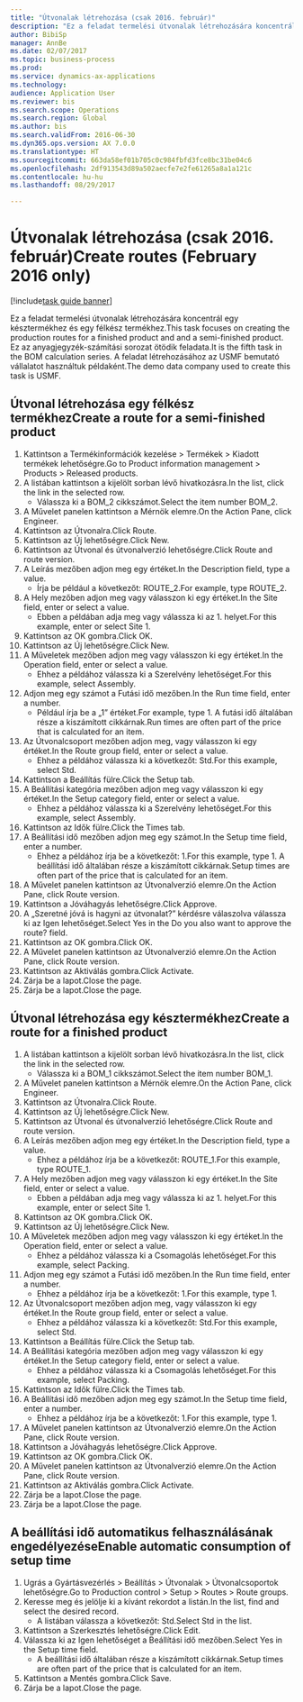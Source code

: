 ```yaml
--- 
title: "Útvonalak létrehozása (csak 2016. február)"
description: "Ez a feladat termelési útvonalak létrehozására koncentrál egy késztermékhez és egy félkész termékhez."
author: BibiSp
manager: AnnBe
ms.date: 02/07/2017
ms.topic: business-process
ms.prod: 
ms.service: dynamics-ax-applications
ms.technology: 
audience: Application User
ms.reviewer: bis
ms.search.scope: Operations
ms.search.region: Global
ms.author: bis
ms.search.validFrom: 2016-06-30
ms.dyn365.ops.version: AX 7.0.0
ms.translationtype: HT
ms.sourcegitcommit: 663da58ef01b705c0c984fbfd3fce8bc31be04c6
ms.openlocfilehash: 2df913543d89a502aecfe7e2fe61265a8a1a121c
ms.contentlocale: hu-hu
ms.lasthandoff: 08/29/2017

---
```

# <a name="create-routes-february-2016-only"></a><span data-ttu-id="0b9d7-103">Útvonalak létrehozása (csak 2016. február)</span><span class="sxs-lookup"><span data-stu-id="0b9d7-103">Create routes (February 2016 only)</span></span>

[!include[task guide banner](../../includes/task-guide-banner.md)]

<span data-ttu-id="0b9d7-104">Ez a feladat termelési útvonalak létrehozására koncentrál egy késztermékhez és egy félkész termékhez.</span><span class="sxs-lookup"><span data-stu-id="0b9d7-104">This task focuses on creating the production routes for a finished product and and a semi-finished product.</span></span> <span data-ttu-id="0b9d7-105">Ez az anyagjegyzék-számítási sorozat ötödik feladata.</span><span class="sxs-lookup"><span data-stu-id="0b9d7-105">It is the fifth task in the BOM calculation series.</span></span> <span data-ttu-id="0b9d7-106">A feladat létrehozásához az USMF bemutató vállalatot használtuk példaként.</span><span class="sxs-lookup"><span data-stu-id="0b9d7-106">The demo data company used to create this task is USMF.</span></span>


## <a name="create-a-route-for-a-semi-finished-product"></a><span data-ttu-id="0b9d7-107">Útvonal létrehozása egy félkész termékhez</span><span class="sxs-lookup"><span data-stu-id="0b9d7-107">Create a route for a semi-finished product</span></span>
1. <span data-ttu-id="0b9d7-108">Kattintson a Termékinformációk kezelése > Termékek > Kiadott termékek lehetőségre.</span><span class="sxs-lookup"><span data-stu-id="0b9d7-108">Go to Product information management > Products > Released products.</span></span>
2. <span data-ttu-id="0b9d7-109">A listában kattintson a kijelölt sorban lévő hivatkozásra.</span><span class="sxs-lookup"><span data-stu-id="0b9d7-109">In the list, click the link in the selected row.</span></span>
    * <span data-ttu-id="0b9d7-110">Válassza ki a BOM_2 cikkszámot.</span><span class="sxs-lookup"><span data-stu-id="0b9d7-110">Select the item number BOM_2.</span></span>  
3. <span data-ttu-id="0b9d7-111">A Művelet panelen kattintson a Mérnök elemre.</span><span class="sxs-lookup"><span data-stu-id="0b9d7-111">On the Action Pane, click Engineer.</span></span>
4. <span data-ttu-id="0b9d7-112">Kattintson az Útvonalra.</span><span class="sxs-lookup"><span data-stu-id="0b9d7-112">Click Route.</span></span>
5. <span data-ttu-id="0b9d7-113">Kattintson az Új lehetőségre.</span><span class="sxs-lookup"><span data-stu-id="0b9d7-113">Click New.</span></span>
6. <span data-ttu-id="0b9d7-114">Kattintson az Útvonal és útvonalverzió lehetőségre.</span><span class="sxs-lookup"><span data-stu-id="0b9d7-114">Click Route and route version.</span></span>
7. <span data-ttu-id="0b9d7-115">A Leírás mezőben adjon meg egy értéket.</span><span class="sxs-lookup"><span data-stu-id="0b9d7-115">In the Description field, type a value.</span></span>
    * <span data-ttu-id="0b9d7-116">Írja be például a következőt: ROUTE_2.</span><span class="sxs-lookup"><span data-stu-id="0b9d7-116">For example, type ROUTE_2.</span></span>  
8. <span data-ttu-id="0b9d7-117">A Hely mezőben adjon meg vagy válasszon ki egy értéket.</span><span class="sxs-lookup"><span data-stu-id="0b9d7-117">In the Site field, enter or select a value.</span></span>
    * <span data-ttu-id="0b9d7-118">Ebben a példában adja meg vagy válassza ki az 1. helyet.</span><span class="sxs-lookup"><span data-stu-id="0b9d7-118">For this example, enter or select Site 1.</span></span>  
9. <span data-ttu-id="0b9d7-119">Kattintson az OK gombra.</span><span class="sxs-lookup"><span data-stu-id="0b9d7-119">Click OK.</span></span>
10. <span data-ttu-id="0b9d7-120">Kattintson az Új lehetőségre.</span><span class="sxs-lookup"><span data-stu-id="0b9d7-120">Click New.</span></span>
11. <span data-ttu-id="0b9d7-121">A Műveletek mezőben adjon meg vagy válasszon ki egy értéket.</span><span class="sxs-lookup"><span data-stu-id="0b9d7-121">In the Operation field, enter or select a value.</span></span>
    * <span data-ttu-id="0b9d7-122">Ehhez a példához válassza ki a Szerelvény lehetőséget.</span><span class="sxs-lookup"><span data-stu-id="0b9d7-122">For this example, select Assembly.</span></span>  
12. <span data-ttu-id="0b9d7-123">Adjon meg egy számot a Futási idő mezőben.</span><span class="sxs-lookup"><span data-stu-id="0b9d7-123">In the Run time field, enter a number.</span></span>
    * <span data-ttu-id="0b9d7-124">Például írja be a „1” értéket.</span><span class="sxs-lookup"><span data-stu-id="0b9d7-124">For example, type 1.</span></span> <span data-ttu-id="0b9d7-125">A futási idő általában része a kiszámított cikkárnak.</span><span class="sxs-lookup"><span data-stu-id="0b9d7-125">Run times are often part of the price that is calculated for an item.</span></span>  
13. <span data-ttu-id="0b9d7-126">Az Útvonalcsoport mezőben adjon meg, vagy válasszon ki egy értéket.</span><span class="sxs-lookup"><span data-stu-id="0b9d7-126">In the Route group field, enter or select a value.</span></span>
    * <span data-ttu-id="0b9d7-127">Ehhez a példához válassza ki a következőt: Std.</span><span class="sxs-lookup"><span data-stu-id="0b9d7-127">For this example, select Std.</span></span>  
14. <span data-ttu-id="0b9d7-128">Kattintson a Beállítás fülre.</span><span class="sxs-lookup"><span data-stu-id="0b9d7-128">Click the Setup tab.</span></span>
15. <span data-ttu-id="0b9d7-129">A Beállítási kategória mezőben adjon meg vagy válasszon ki egy értéket.</span><span class="sxs-lookup"><span data-stu-id="0b9d7-129">In the Setup category field, enter or select a value.</span></span>
    * <span data-ttu-id="0b9d7-130">Ehhez a példához válassza ki a Szerelvény lehetőséget.</span><span class="sxs-lookup"><span data-stu-id="0b9d7-130">For this example, select Assembly.</span></span>  
16. <span data-ttu-id="0b9d7-131">Kattintson az Idők fülre.</span><span class="sxs-lookup"><span data-stu-id="0b9d7-131">Click the Times tab.</span></span>
17. <span data-ttu-id="0b9d7-132">A Beállítási idő mezőben adjon meg egy számot.</span><span class="sxs-lookup"><span data-stu-id="0b9d7-132">In the Setup time field, enter a number.</span></span>
    * <span data-ttu-id="0b9d7-133">Ehhez a példához írja be a következőt: 1.</span><span class="sxs-lookup"><span data-stu-id="0b9d7-133">For this example, type 1.</span></span> <span data-ttu-id="0b9d7-134">A beállítási idő általában része a kiszámított cikkárnak.</span><span class="sxs-lookup"><span data-stu-id="0b9d7-134">Setup times are often part of the price that is calculated for an item.</span></span>  
18. <span data-ttu-id="0b9d7-135">A Művelet panelen kattintson az Útvonalverzió elemre.</span><span class="sxs-lookup"><span data-stu-id="0b9d7-135">On the Action Pane, click Route version.</span></span>
19. <span data-ttu-id="0b9d7-136">Kattintson a Jóváhagyás lehetőségre.</span><span class="sxs-lookup"><span data-stu-id="0b9d7-136">Click Approve.</span></span>
20. <span data-ttu-id="0b9d7-137">A „Szeretné jóvá is hagyni az útvonalat?” kérdésre válaszolva válassza ki az Igen lehetőséget.</span><span class="sxs-lookup"><span data-stu-id="0b9d7-137">Select Yes in the Do you also want to approve the route? field.</span></span>
21. <span data-ttu-id="0b9d7-138">Kattintson az OK gombra.</span><span class="sxs-lookup"><span data-stu-id="0b9d7-138">Click OK.</span></span>
22. <span data-ttu-id="0b9d7-139">A Művelet panelen kattintson az Útvonalverzió elemre.</span><span class="sxs-lookup"><span data-stu-id="0b9d7-139">On the Action Pane, click Route version.</span></span>
23. <span data-ttu-id="0b9d7-140">Kattintson az Aktiválás gombra.</span><span class="sxs-lookup"><span data-stu-id="0b9d7-140">Click Activate.</span></span>
24. <span data-ttu-id="0b9d7-141">Zárja be a lapot.</span><span class="sxs-lookup"><span data-stu-id="0b9d7-141">Close the page.</span></span>
25. <span data-ttu-id="0b9d7-142">Zárja be a lapot.</span><span class="sxs-lookup"><span data-stu-id="0b9d7-142">Close the page.</span></span>

## <a name="create-a-route-for-a-finished-product"></a><span data-ttu-id="0b9d7-143">Útvonal létrehozása egy késztermékhez</span><span class="sxs-lookup"><span data-stu-id="0b9d7-143">Create a route for a finished product</span></span>
1. <span data-ttu-id="0b9d7-144">A listában kattintson a kijelölt sorban lévő hivatkozásra.</span><span class="sxs-lookup"><span data-stu-id="0b9d7-144">In the list, click the link in the selected row.</span></span>
    * <span data-ttu-id="0b9d7-145">Válassza ki a BOM_1 cikkszámot.</span><span class="sxs-lookup"><span data-stu-id="0b9d7-145">Select the item number BOM_1.</span></span>  
2. <span data-ttu-id="0b9d7-146">A Művelet panelen kattintson a Mérnök elemre.</span><span class="sxs-lookup"><span data-stu-id="0b9d7-146">On the Action Pane, click Engineer.</span></span>
3. <span data-ttu-id="0b9d7-147">Kattintson az Útvonalra.</span><span class="sxs-lookup"><span data-stu-id="0b9d7-147">Click Route.</span></span>
4. <span data-ttu-id="0b9d7-148">Kattintson az Új lehetőségre.</span><span class="sxs-lookup"><span data-stu-id="0b9d7-148">Click New.</span></span>
5. <span data-ttu-id="0b9d7-149">Kattintson az Útvonal és útvonalverzió lehetőségre.</span><span class="sxs-lookup"><span data-stu-id="0b9d7-149">Click Route and route version.</span></span>
6. <span data-ttu-id="0b9d7-150">A Leírás mezőben adjon meg egy értéket.</span><span class="sxs-lookup"><span data-stu-id="0b9d7-150">In the Description field, type a value.</span></span>
    * <span data-ttu-id="0b9d7-151">Ehhez a példához írja be a következőt: ROUTE_1.</span><span class="sxs-lookup"><span data-stu-id="0b9d7-151">For this example, type ROUTE_1.</span></span>  
7. <span data-ttu-id="0b9d7-152">A Hely mezőben adjon meg vagy válasszon ki egy értéket.</span><span class="sxs-lookup"><span data-stu-id="0b9d7-152">In the Site field, enter or select a value.</span></span>
    * <span data-ttu-id="0b9d7-153">Ebben a példában adja meg vagy válassza ki az 1. helyet.</span><span class="sxs-lookup"><span data-stu-id="0b9d7-153">For this example, enter or select Site 1.</span></span>  
8. <span data-ttu-id="0b9d7-154">Kattintson az OK gombra.</span><span class="sxs-lookup"><span data-stu-id="0b9d7-154">Click OK.</span></span>
9. <span data-ttu-id="0b9d7-155">Kattintson az Új lehetőségre.</span><span class="sxs-lookup"><span data-stu-id="0b9d7-155">Click New.</span></span>
10. <span data-ttu-id="0b9d7-156">A Műveletek mezőben adjon meg vagy válasszon ki egy értéket.</span><span class="sxs-lookup"><span data-stu-id="0b9d7-156">In the Operation field, enter or select a value.</span></span>
    * <span data-ttu-id="0b9d7-157">Ehhez a példához válassza ki a Csomagolás lehetőséget.</span><span class="sxs-lookup"><span data-stu-id="0b9d7-157">For this example, select Packing.</span></span>  
11. <span data-ttu-id="0b9d7-158">Adjon meg egy számot a Futási idő mezőben.</span><span class="sxs-lookup"><span data-stu-id="0b9d7-158">In the Run time field, enter a number.</span></span>
    * <span data-ttu-id="0b9d7-159">Ehhez a példához írja be a következőt: 1.</span><span class="sxs-lookup"><span data-stu-id="0b9d7-159">For this example, type 1.</span></span>  
12. <span data-ttu-id="0b9d7-160">Az Útvonalcsoport mezőben adjon meg, vagy válasszon ki egy értéket.</span><span class="sxs-lookup"><span data-stu-id="0b9d7-160">In the Route group field, enter or select a value.</span></span>
    * <span data-ttu-id="0b9d7-161">Ehhez a példához válassza ki a következőt: Std.</span><span class="sxs-lookup"><span data-stu-id="0b9d7-161">For this example, select Std.</span></span>  
13. <span data-ttu-id="0b9d7-162">Kattintson a Beállítás fülre.</span><span class="sxs-lookup"><span data-stu-id="0b9d7-162">Click the Setup tab.</span></span>
14. <span data-ttu-id="0b9d7-163">A Beállítási kategória mezőben adjon meg vagy válasszon ki egy értéket.</span><span class="sxs-lookup"><span data-stu-id="0b9d7-163">In the Setup category field, enter or select a value.</span></span>
    * <span data-ttu-id="0b9d7-164">Ehhez a példához válassza ki a Csomagolás lehetőséget.</span><span class="sxs-lookup"><span data-stu-id="0b9d7-164">For this example, select Packing.</span></span>  
15. <span data-ttu-id="0b9d7-165">Kattintson az Idők fülre.</span><span class="sxs-lookup"><span data-stu-id="0b9d7-165">Click the Times tab.</span></span>
16. <span data-ttu-id="0b9d7-166">A Beállítási idő mezőben adjon meg egy számot.</span><span class="sxs-lookup"><span data-stu-id="0b9d7-166">In the Setup time field, enter a number.</span></span>
    * <span data-ttu-id="0b9d7-167">Ehhez a példához írja be a következőt: 1.</span><span class="sxs-lookup"><span data-stu-id="0b9d7-167">For this example, type 1.</span></span>  
17. <span data-ttu-id="0b9d7-168">A Művelet panelen kattintson az Útvonalverzió elemre.</span><span class="sxs-lookup"><span data-stu-id="0b9d7-168">On the Action Pane, click Route version.</span></span>
18. <span data-ttu-id="0b9d7-169">Kattintson a Jóváhagyás lehetőségre.</span><span class="sxs-lookup"><span data-stu-id="0b9d7-169">Click Approve.</span></span>
19. <span data-ttu-id="0b9d7-170">Kattintson az OK gombra.</span><span class="sxs-lookup"><span data-stu-id="0b9d7-170">Click OK.</span></span>
20. <span data-ttu-id="0b9d7-171">A Művelet panelen kattintson az Útvonalverzió elemre.</span><span class="sxs-lookup"><span data-stu-id="0b9d7-171">On the Action Pane, click Route version.</span></span>
21. <span data-ttu-id="0b9d7-172">Kattintson az Aktiválás gombra.</span><span class="sxs-lookup"><span data-stu-id="0b9d7-172">Click Activate.</span></span>
22. <span data-ttu-id="0b9d7-173">Zárja be a lapot.</span><span class="sxs-lookup"><span data-stu-id="0b9d7-173">Close the page.</span></span>
23. <span data-ttu-id="0b9d7-174">Zárja be a lapot.</span><span class="sxs-lookup"><span data-stu-id="0b9d7-174">Close the page.</span></span>

## <a name="enable-automatic-consumption-of-setup-time"></a><span data-ttu-id="0b9d7-175">A beállítási idő automatikus felhasználásának engedélyezése</span><span class="sxs-lookup"><span data-stu-id="0b9d7-175">Enable automatic consumption of setup time</span></span>
1. <span data-ttu-id="0b9d7-176">Ugrás a Gyártásvezérlés > Beállítás > Útvonalak > Útvonalcsoportok lehetőségre.</span><span class="sxs-lookup"><span data-stu-id="0b9d7-176">Go to Production control > Setup > Routes > Route groups.</span></span>
2. <span data-ttu-id="0b9d7-177">Keresse meg és jelölje ki a kívánt rekordot a listán.</span><span class="sxs-lookup"><span data-stu-id="0b9d7-177">In the list, find and select the desired record.</span></span>
    * <span data-ttu-id="0b9d7-178">A listában válassza a következőt: Std.</span><span class="sxs-lookup"><span data-stu-id="0b9d7-178">Select Std in the list.</span></span>  
3. <span data-ttu-id="0b9d7-179">Kattintson a Szerkesztés lehetőségre.</span><span class="sxs-lookup"><span data-stu-id="0b9d7-179">Click Edit.</span></span>
4. <span data-ttu-id="0b9d7-180">Válassza ki az Igen lehetőséget a Beállítási idő mezőben.</span><span class="sxs-lookup"><span data-stu-id="0b9d7-180">Select Yes in the Setup time field.</span></span>
    * <span data-ttu-id="0b9d7-181">A beállítási idő általában része a kiszámított cikkárnak.</span><span class="sxs-lookup"><span data-stu-id="0b9d7-181">Setup times are often part of the price that is calculated for an item.</span></span>  
5. <span data-ttu-id="0b9d7-182">Kattintson a Mentés gombra.</span><span class="sxs-lookup"><span data-stu-id="0b9d7-182">Click Save.</span></span>
6. <span data-ttu-id="0b9d7-183">Zárja be a lapot.</span><span class="sxs-lookup"><span data-stu-id="0b9d7-183">Close the page.</span></span>


